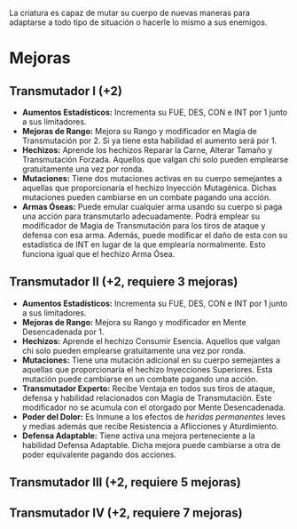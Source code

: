 La criatura es capaz de mutar su cuerpo de nuevas maneras para adaptarse a todo tipo de situación o hacerle lo mismo a sus enemigos.

# Mejoras

## Transmutador I (+2) 

- **Aumentos Estadísticos:** Incrementa su FUE, DES, CON e INT por 1 junto a sus limitadores.
- **Mejoras de Rango:** Mejora su Rango y modificador en Magia de Transmutación por 2. Si ya tiene esta habilidad el aumento será por 1. 
- **Hechizos:** Aprende los hechizos Reparar la Carne, Alterar Tamaño y Transmutación Forzada. Aquellos que valgan chi solo pueden emplearse gratuitamente una vez por ronda.
- **Mutaciones:**  Tiene dos mutaciones activas en su cuerpo semejantes a aquellas que proporcionaría el hechizo Inyección Mutagénica. Dichas mutaciones pueden cambiarse en un combate pagando una acción.
- **Armas Óseas:** Puede emular cualquier arma usando su cuerpo si paga una acción para transmutarlo adecuadamente. Podrá emplear su modificador de Magia de Transmutación para los tiros de ataque y defensa con esa arma. Además, puede modificar el daño de esta con su estadística de INT en lugar de la que emplearía normalmente. Esto funciona igual que el hechizo Arma Ósea.

## Transmutador II (+2, requiere 3 mejoras)

- **Aumentos Estadísticos:** Incrementa su FUE, DES, CON e INT por 1 junto a sus limitadores.
- **Mejoras de Rango:** Mejora su Rango y modificador en Mente Desencadenada por 1.
- **Hechizos:** Aprende el hechizo Consumir Esencia. Aquellos que valgan chi solo pueden emplearse gratuitamente una vez por ronda.
- **Mutaciones:**  Tiene una mutación adicional en su cuerpo semejantes a aquellas que proporcionaría el hechizo Inyecciones Superiores. Esta mutación puede cambiarse en un combate pagando una acción.
- **Transmutador Experto:** Recibe Ventaja en todos sus tiros de ataque, defensa y habilidad relacionados con Magia de Transmutación. Este modificador no se acumula con el otorgado por Mente Desencadenada.
- **Poder del Dolor:** Es Inmune a los efectos de *heridas permanentes* leves y medias además que recibe Resistencia a Aflicciones y Aturdimiento.
- **Defensa Adaptable:** Tiene activa una mejora perteneciente a la habilidad Defensa Adaptable. Dicha mejora puede cambiarse a otra de poder equivalente pagando dos acciones.

## Transmutador III (+2, requiere 5 mejoras)

## Transmutador IV (+2, requiere 7 mejoras)